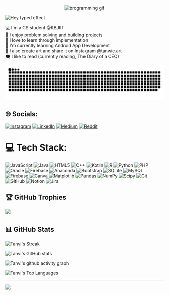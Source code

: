 <p align="center">
<img src="https://miro.medium.com/v2/resize:fit:1358/1*aniyNTcHORbvDiLGUzJSsQ.gif" alt="programming gif">
</p>


![Hey typed effect](https://readme-typing-svg.herokuapp.com?font=Poppins&weight=500&size=25&pause=1000&width=435&lines=💫Hey+there%2C+I'm+Tanvi!)

💻 I'm a CS student @KBJIIT<br>
🧩 I enjoy problem solving and building projects<br>
📐 I love to learn through implementation<br>
📱 I'm currently learning Android App Development<br>
🎨 I also create art and share it on Instagram @tanwie.art<br>
🗨️ I like to read (currently reading, The Diary of a CEO)<br>

<picture>
  <source
    media="(prefers-color-scheme: dark)"
    srcset="https://raw.githubusercontent.com/platane/snk/output/github-contribution-grid-snake-dark.svg"
  />
  <source
    media="(prefers-color-scheme: light)"
    srcset="https://raw.githubusercontent.com/platane/snk/output/github-contribution-grid-snake.svg"
  />
  <img
    alt="github contribution grid snake animation"
    src="https://raw.githubusercontent.com/platane/snk/output/github-contribution-grid-snake.svg"
  />
</picture>

## 🌐 Socials:
[![Instagram](https://img.shields.io/badge/Instagram-%23E4405F.svg?logo=Instagram&logoColor=white)](https://www.instagram.com/tanwie.art/)
[![LinkedIn](https://img.shields.io/badge/LinkedIn-%230077B5.svg?logo=linkedin&logoColor=white)](https://www.linkedin.com/in/tanvi-suryawanshi/)
[![Medium](https://img.shields.io/badge/Medium-12100E?logo=medium&logoColor=white)](https://medium.com/@tanvisuryawanshi) 
[![Reddit](https://img.shields.io/badge/Reddit-%23FF4500.svg?logo=Reddit&logoColor=white)](https://reddit.com/user/https://www.reddit.com/user/TanviSuryavanshi/?rdt=32922) 

# 💻 Tech Stack:
![JavaScript](https://img.shields.io/badge/javascript-%23323330.svg?style=for-the-badge&logo=javascript&logoColor=%23F7DF1E) ![Java](https://img.shields.io/badge/java-%23ED8B00.svg?style=for-the-badge&logo=openjdk&logoColor=white) ![HTML5](https://img.shields.io/badge/html5-%23E34F26.svg?style=for-the-badge&logo=html5&logoColor=white) ![C++](https://img.shields.io/badge/c++-%2300599C.svg?style=for-the-badge&logo=c%2B%2B&logoColor=white) ![Kotlin](https://img.shields.io/badge/kotlin-%237F52FF.svg?style=for-the-badge&logo=kotlin&logoColor=white) ![R](https://img.shields.io/badge/r-%23276DC3.svg?style=for-the-badge&logo=r&logoColor=white) ![Python](https://img.shields.io/badge/python-3670A0?style=for-the-badge&logo=python&logoColor=ffdd54) ![PHP](https://img.shields.io/badge/php-%23777BB4.svg?style=for-the-badge&logo=php&logoColor=white) ![Oracle](https://img.shields.io/badge/Oracle-F80000?style=for-the-badge&logo=oracle&logoColor=white) ![Firebase](https://img.shields.io/badge/firebase-%23039BE5.svg?style=for-the-badge&logo=firebase) ![Anaconda](https://img.shields.io/badge/Anaconda-%2344A833.svg?style=for-the-badge&logo=anaconda&logoColor=white) ![Bootstrap](https://img.shields.io/badge/bootstrap-%238511FA.svg?style=for-the-badge&logo=bootstrap&logoColor=white) ![SQLite](https://img.shields.io/badge/sqlite-%2307405e.svg?style=for-the-badge&logo=sqlite&logoColor=white) ![MySQL](https://img.shields.io/badge/mysql-4479A1.svg?style=for-the-badge&logo=mysql&logoColor=white) ![Firebase](https://img.shields.io/badge/firebase-a08021?style=for-the-badge&logo=firebase&logoColor=ffcd34) ![Canva](https://img.shields.io/badge/Canva-%2300C4CC.svg?style=for-the-badge&logo=Canva&logoColor=white) ![Matplotlib](https://img.shields.io/badge/Matplotlib-%23ffffff.svg?style=for-the-badge&logo=Matplotlib&logoColor=black) ![Pandas](https://img.shields.io/badge/pandas-%23150458.svg?style=for-the-badge&logo=pandas&logoColor=white) ![NumPy](https://img.shields.io/badge/numpy-%23013243.svg?style=for-the-badge&logo=numpy&logoColor=white) ![Scipy](https://img.shields.io/badge/SciPy-%230C55A5.svg?style=for-the-badge&logo=scipy&logoColor=%white) ![Git](https://img.shields.io/badge/git-%23F05033.svg?style=for-the-badge&logo=git&logoColor=white) ![GitHub](https://img.shields.io/badge/github-%23121011.svg?style=for-the-badge&logo=github&logoColor=white) ![Notion](https://img.shields.io/badge/Notion-%23000000.svg?style=for-the-badge&logo=notion&logoColor=white) ![Jira](https://img.shields.io/badge/jira-%230A0FFF.svg?style=for-the-badge&logo=jira&logoColor=white)

## 🏆 GitHub Trophies
![](https://github-profile-trophy.vercel.app/?username=TanviS3000&theme=radical&no-frame=true&no-bg=false&margin-w=4)

## 📊 GitHub Stats
![Tanvi's Streak](https://streak-stats.demolab.com?user=TanviS3000&theme=radical&card_width=1080)

![Tanvi's GitHub stats](https://github-readme-stats.vercel.app/api?username=TanviS3000&show_icons=true&theme=radical&card_width=1080)

![Tanvi's github activity graph](https://github-readme-activity-graph.vercel.app/graph?username=TanviS3000&bg_color=000000&color=417e86&line=ff0000&point=948484&area=true&hide_border=true)

![Tanvi's Top Languages](https://github-readme-stats.vercel.app/api/top-langs/?username=TanviS3000&layout=compact&theme=radical&card_width=1080)

---

[![](https://visitcount.itsvg.in/api?id=TanviS3000&icon=0&color=1)](https://visitcount.itsvg.in)
